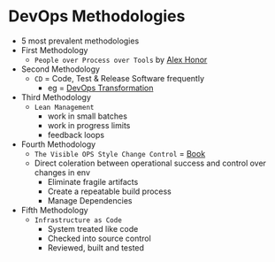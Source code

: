 # DevOps Methodologies
- 5 most prevalent methodologies
- First Methodology
  - `People over Process over Tools` by [Alex Honor](http://dev2ops.org/2010/02/people-over-process-over-tools/)
- Second Methodology
  - `CD` = Code, Test & Release Software frequently
    - eg = [DevOps Transformation](https://itrevolution.com/the-amazing-devops-transformation-of-the-hp-laserjet-firmware-team-gary-gruver/)
- Third Methodology
  - `Lean Management`
    - work in small batches
    - work in progress limits
    - feedback loops
- Fourth Methodology
  - `The Visible OPS Style Change Control` = [Book](https://www.amazon.com/Visible-Ops-Handbook-Implementing-Practical/dp/0975568612)
  - Direct coleration between operational success and control over changes in env
    - Eliminate fragile artifacts
    - Create a repeatable build process
    - Manage Dependencies
- Fifth Methodology
  - `Infrastructure as Code`
    - System treated like code
    - Checked into source control
    - Reviewed, built and tested
